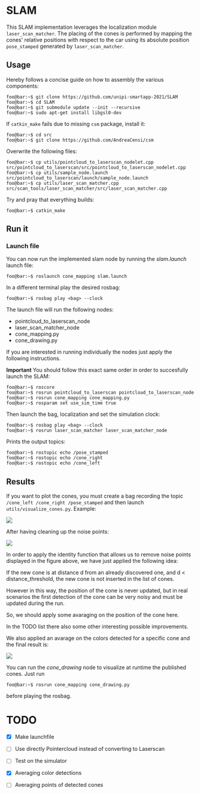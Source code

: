 
# SLAM

This SLAM implementation leverages the localization module `laser_scan_matcher`. The placing of the cones is performed by mapping the cones' relative positions with respect to the car using its absolute position `pose_stamped` generated by `laser_scan_matcher`.

## Usage

<!--
The slam toolbox package can be downloaded at the following link [here](https://github.com/SteveMacenski/slam_toolbox)

It's important to note that the provided toolbox builds the map using a `sensor_msgs::LaserScan` but the LIDAR outputs data of type `sensor_msgs::PointCloud`.  

To address this iussue, we transform the point cloud into laser scan using the [`pointclod_to_laserscan package](http://wiki.ros.org/pointcloud_to_laserscan)
The slam toolbox listens for `LaserScan` messages on the topic specified in `slam_toolbox/config` in the param `scan_topic`.
-->

  

Hereby follows a concise guide on how to assembly the various components:

```console
foo@bar:~$ git clone https://github.com/unipi-smartapp-2021/SLAM
foo@bar:~$ cd SLAM
foo@bar:~$ git submodule update --init --recursive
foo@bar:~$ sudo apt-get install libgsl0-dev
```

If `catkin_make` fails due to missing `csm` package, install it:

```console
foo@bar:~$ cd src
foo@bar:~$ git clone https://github.com/AndreaCensi/csm
```

Overwrite the following files:

```console
foo@bar:~$ cp utils/pointcloud_to_laserscan_nodelet.cpp src/pointcloud_to_laserscan/src/pointcloud_to_laserscan_nodelet.cpp
foo@bar:~$ cp utils/sample_node.launch src/pointcloud_to_laserscan/launch/sample_node.launch
foo@bar:~$ cp utils/laser_scan_matcher.cpp src/scan_tools/laser_scan_matcher/src/laser_scan_matcher.cpp
```

Try and pray that everything builds:

```console
foo@bar:~$ catkin_make
```

## Run it

### Launch file
You can now run the implemented slam node by running the *slam.launch* launch file:
```console
foo@bar:~$ roslaunch cone_mapping slam.launch
```
In a different terminal play the desired rosbag:
```console
foo@bar:~$ rosbag play <bag> --clock
```

The launch file will run the following nodes:
- pointcloud_to_laserscan_node
- laser_scan_matcher_node
- cone_mapping.py
- cone_drawing.py

If you are interested in running individually the nodes just apply the following instructions.

**Important** You should follow this exact same order in order to succesfully launch the SLAM:

```console
foo@bar:~$ roscore
foo@bar:~$ rosrun pointcloud_to_laserscan pointcloud_to_laserscan_node
foo@bar:~$ rosrun cone_mapping cone_mapping.py
foo@bar:~$ rosparam set use_sim_time true
```

Then launch the bag, localization and set the simulation clock:
```console
foo@bar:~$ rosbag play <bag> --clock
foo@bar:~$ rosrun laser_scan_matcher laser_scan_matcher_node
```

Prints the output topics:
```console
foo@bar:~$ rostopic echo /pose_stamped
foo@bar:~$ rostopic echo /cone_right
foo@bar:~$ rostopic echo /cone_left
``` 

## Results
  

If you want to plot the cones, you must create a bag recording the topic `/cone_left /cone_right /pose_stamped` and then launch `utils/visualize_cones.py`. Example:

![](imgs/track.png)  

After having cleaning up the noise points:

![](imgs/track_2.jpg)

In order to apply the identity function that allows us to remove noise points displayed in the figure above, we have just applied the following idea:

If the new cone is at distance d from an already discovered one, and d < distance_threshold,
the new cone is not inserted in the list of cones.

However in this way, the position of the cone is never updated, but in real scenarios the first detection of the cone can be very noisy and must be updated during the run.

So, we should apply some avaraging on the position of the cone here.

In the TODO list there also some other interesting possible improvements.  

We also applied an avarage on the colors detected for a specific cone and the final result is:

![](imgs/track_3.jpg)

You can run the *cone_drawing* node to visualize at runtime the published cones. Just run

```console
foo@bar:~$ rosrun cone_mapping cone_drawing.py
```
before playing the rosbag.
  
# TODO

- [X] Make launchfile
- [ ] Use directly Pointercloud instead of converting to Laserscan
- [ ] Test on the simulator
- [X] Averaging color detections
- [ ] Averaging points of detected cones

  

<!--

## slam-toolbox

**IMPORTANT** before doing anything change the branch to `noetic-devel`

Install dependencies with `rosdep install -q -y -r --from-paths src --ignore-src`

Install `apt install ros-noetic-slam-toolbox` if required.

## pointcloud-to-laserscan

**IMPORTANT** before doing anything change the branch to `lunar-devel`

Notice that `geometry2` is required to build this package. -->
